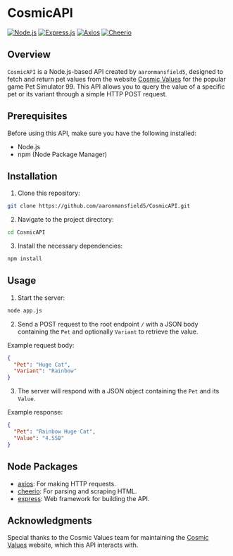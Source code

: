 # CosmicAPI

[![Node.js](https://img.shields.io/badge/v21.1.0-43853D?style=flat&logo=node.js&logoColor=white&label=Node.js&message=Node.js)](https://nodejs.org/)
[![Express.js](https://img.shields.io/badge/v4.18.2-000000?style=flat&logo=express&logoColor=white&label=Express.js&message=Express.js)](https://expressjs.com/)
[![Axios](https://img.shields.io/badge/v1.3.5-5A29E4?style=flat&logo=axios&logoColor=white&label=Axios&message=Axios)](https://axios-http.com/)
[![Cheerio](https://img.shields.io/badge/v1.0.0-FFC107?style=flat&logo=cheerio&logoColor=white&label=Cheerio&message=Cheerio)](https://cheerio.js.org/)

## Overview
`CosmicAPI` is a Node.js-based API created by `aaronmansfield5`, designed to fetch and return pet values from the website [Cosmic Values](https://petsimulatorvalues.com/) for the popular game Pet Simulator 99. This API allows you to query the value of a specific pet or its variant through a simple HTTP POST request.

## Prerequisites
Before using this API, make sure you have the following installed:

- Node.js
- npm (Node Package Manager)

## Installation
1. Clone this repository:

```bash
git clone https://github.com/aaronmansfield5/CosmicAPI.git
```

2. Navigate to the project directory:
```bash
cd CosmicAPI
```

3. Install the necessary dependencies:
```bash
npm install
```

## Usage
1. Start the server:
```bash
node app.js
```

2. Send a POST request to the root endpoint `/` with a JSON body containing the `Pet` and optionally `Variant` to retrieve the value.

Example request body:
```json
{
  "Pet": "Huge Cat",
  "Variant": "Rainbow"
}
```

3. The server will respond with a JSON object containing the `Pet` and its `Value`.

Example response:
```json
{
  "Pet": "Rainbow Huge Cat",
  "Value": "4.55B"
}
```

## Node Packages
- [axios](https://www.npmjs.com/package/axios): For making HTTP requests.
- [cheerio](https://www.npmjs.com/package/cheerio): For parsing and scraping HTML.
- [express](https://www.npmjs.com/package/express): Web framework for building the API.

## Acknowledgments
Special thanks to the Cosmic Values team for maintaining the [Cosmic Values](https://petsimulatorvalues.com/) website, which this API interacts with.
